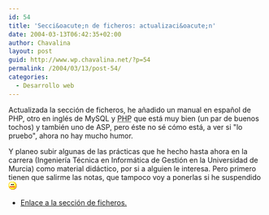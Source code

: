 ```yaml
---
id: 54
title: 'Secci&oacute;n de ficheros: actualizaci&oacute;n'
date: 2004-03-13T06:42:35+02:00
author: Chavalina
layout: post
guid: http://www.wp.chavalina.net/?p=54
permalink: /2004/03/13/post-54/
categories:
  - Desarrollo web
---
```

Actualizada la secci&oacute;n de ficheros, he a&ntilde;adido un manual en espa&ntilde;ol de PHP, otro en inglés de MySQL y <acronym title="Hypertext PreProcessor">PHP</acronym> que está muy bien (un par de buenos tochos) y también uno de ASP, pero éste no sé c&oacute;mo está, a ver si "lo pruebo", ahora no hay mucho humor.

Y planeo subir algunas de las prácticas que he hecho hasta ahora en la carrera (Ingenier&iacute;a Técnica en Informática de Gesti&oacute;n en la Universidad de Murcia) como material didáctico, por si a alguien le interesa. Pero primero tienen que salirme las notas, que tampoco voy a ponerlas si he suspendido![asqueado](/imagenes/emoticonos/asqueado.gif) 

  * <a href="ficheros/ficheros.php" target="_blank">Enlace a la secci&oacute;n de ficheros.</a>